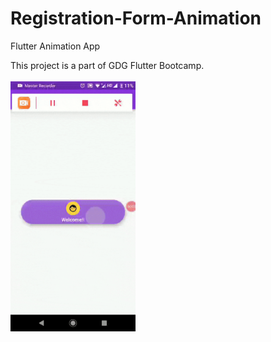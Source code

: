 # Registration-Form-Animation
Flutter Animation App

This project is a part of GDG Flutter Bootcamp.<br><br>
<img align="left" src="https://raw.githubusercontent.com/Gupta-shifali/Registration-Form-Animation/master/AppScreenRecording.gif" width="200" height="400">
